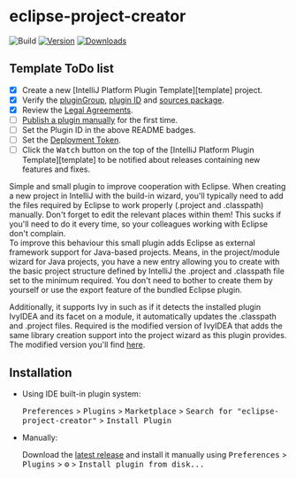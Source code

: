 # eclipse-project-creator

![Build](https://github.com/Xeonkryptos/eclipse-project-creator/workflows/Build/badge.svg)
[![Version](https://img.shields.io/jetbrains/plugin/v/PLUGIN_ID.svg)](https://plugins.jetbrains.com/plugin/PLUGIN_ID)
[![Downloads](https://img.shields.io/jetbrains/plugin/d/PLUGIN_ID.svg)](https://plugins.jetbrains.com/plugin/PLUGIN_ID)

## Template ToDo list
- [x] Create a new [IntelliJ Platform Plugin Template][template] project.
- [x] Verify the [pluginGroup](/gradle.properties), [plugin ID](/src/main/resources/META-INF/plugin.xml) and [sources package](/src/main/kotlin).
- [x] Review the [Legal Agreements](https://plugins.jetbrains.com/docs/marketplace/legal-agreements.html).
- [ ] [Publish a plugin manually](https://www.jetbrains.org/intellij/sdk/docs/basics/getting_started/publishing_plugin.html) for the first time.
- [ ] Set the Plugin ID in the above README badges.
- [ ] Set the [Deployment Token](https://plugins.jetbrains.com/docs/marketplace/plugin-upload.html).
- [ ] Click the <kbd>Watch</kbd> button on the top of the [IntelliJ Platform Plugin Template][template] to be notified about releases containing new features and fixes.

<!-- Plugin description -->
Simple and small plugin to improve cooperation with Eclipse. When creating a new project in IntelliJ with the build-in wizard, you'll typically need to add the files required by Eclipse to work
properly (.project and .classpath) manually. Don't forget to edit the relevant places within them! This sucks if you'll need to do it every time, so your colleagues working with Eclipse don't
complain.<br/>
To improve this behaviour this small plugin adds Eclipse as external framework support for Java-based projects. Means, in the project/module wizard for Java projects, you have a new entry allowing
you to create with the basic project structure defined by IntelliJ the .project and .classpath file set to the minimum required. You don't need to bother to create them by yourself or use the export
feature of the bundled Eclipse plugin.

Additionally, it supports Ivy in such as if it detects the installed plugin IvyIDEA and its facet on a module, it automatically updates the .classpath and .project files. Required is the modified version
of IvyIDEA that adds the same library creation support into the project wizard as this plugin provides. The modified version you'll find [here](https://github.com/Xeonkryptos/ivyidea/tree/new-features).
<!-- Plugin description end -->

## Installation

- Using IDE built-in plugin system:
  
  <kbd>Preferences</kbd> > <kbd>Plugins</kbd> > <kbd>Marketplace</kbd> > <kbd>Search for "eclipse-project-creator"</kbd> >
  <kbd>Install Plugin</kbd>
  
- Manually:

  Download the [latest release](https://github.com/Xeonkryptos/eclipse-project-creator/releases/latest) and install it manually using
  <kbd>Preferences</kbd> > <kbd>Plugins</kbd> > <kbd>⚙️</kbd> > <kbd>Install plugin from disk...</kbd>

